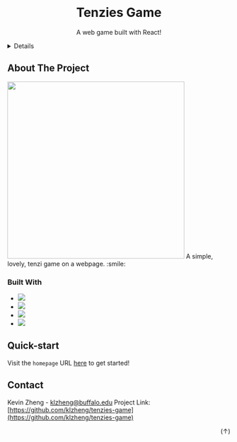 
<a  name="readme-top"></a>



<!-- PROJECT LOGO -->

<br />
<div  align="center">
    <a  href="https://github.com/klzheng/tenzies-game"></a>
    <h1  align="center">Tenzies Game</h1>
    <p  align="center">A web game built with React!</p>
</div>



<!-- TABLE OF CONTENTS -->

<details>
    <ol>
        <li><a  href="#about-the-project">About The Project</a></li>
        <li><a  href="#built-with">Built With</a></li>
        <li><a  href="#quick-start">Quickstart</a></li>
        <li><a  href="#contact">Contact</a></li>
    </ol>
</details>

  

<!-- ABOUT THE PROJECT -->

## About The Project

<img src="https://i.postimg.cc/bNKz5Pmp/product.png" width="400">
A simple, lovely, tenzi game on a webpage. :smile:

<br />

### Built With

* <img  src="https://img.shields.io/badge/React-20232A?style=for-the-badge&logo=react&logoColor=61DAFB" />

* <img  src="https://img.shields.io/badge/JavaScript-F7DF1E?style=for-the-badge&logo=JavaScript&logoColor=white" />

* <img  src="https://img.shields.io/badge/CSS-239120?style=for-the-badge&logo=css3&logoColor=white" />

* <img  src="https://img.shields.io/badge/HTML-239120?style=for-the-badge&logo=html5&logoColor=white" />

  
  

<!-- GETTING STARTED -->
  
## Quick-start

Visit the `homepage` URL <a href="https://klzheng.github.io/tenzies-game/">here</a> to get started! 

  
  
  

<!-- CONTACT -->

## Contact

Kevin Zheng - klzheng@buffalo.edu
Project Link: [https://github.com/klzheng/tenzies-game](https://github.com/klzheng/tenzies-game)

<p align="right">(<a href="#readme-top" style="text-decoration:none;">↑</a>)</p>
